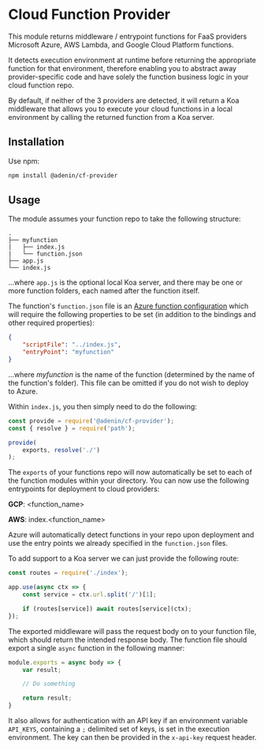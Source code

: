 # Cloud Function Provider

This module returns middleware / entrypoint functions for FaaS providers Microsoft Azure, AWS Lambda, and Google Cloud Platform functions. 

It detects execution environment at runtime before returning the appropriate function for that environment, therefore enabling you to abstract away provider-specific code and have solely the function business logic in your cloud function repo. 

By default, if neither of the 3 providers are detected, it will return a Koa middleware that allows you to execute your cloud functions in a local environment by calling the returned function from a Koa server.

## Installation

Use npm:

```bash
npm install @adenin/cf-provider
```

## Usage

The module assumes your function repo to take the following structure:

```
.
├── myfunction
|   ├── index.js
|   └── function.json
├── app.js
└── index.js
```

...where `app.js` is the optional local Koa server, and there may be one or more function folders, each named after the function itself. 

The function's `function.json` file is an [Azure function configuration](https://github.com/Azure/azure-functions-host/wiki/function.json) which will require the following properties to be set (in addition to the bindings and other required properties):

```json
{
    "scriptFile": "../index.js",
    "entryPoint": "myfunction"
}
```

...where _myfunction_ is the name of the function (determined by the name of the function's folder). This file can be omitted if you do not wish to deploy to Azure.

Within `index.js`, you then simply need to do the following:

```js
const provide = require('@adenin/cf-provider');
const { resolve } = require('path');

provide(
    exports, resolve('./')
);
```

The `exports` of your functions repo will now automatically be set to each of the function modules within your directory. You can now use the following entrypoints for deployment to cloud providers:

**GCP**: <function_name>

**AWS**: index.<function_name>

Azure will automatically detect functions in your repo upon deployment and use the entry points we already specified in the `function.json` files.

To add support to a Koa server we can just provide the following route:

```js
const routes = require('./index');

app.use(async ctx => {
    const service = ctx.url.split('/')[1];

    if (routes[service]) await routes[service](ctx);
});
```

The exported middleware will pass the request body on to your function file, which should return the intended response body. The function file should export a single `async` function in the following manner:

```js
module.exports = async body => {
    var result;

    // Do something

    return result;
}
```

It also allows for authentication with an API key if an environment variable `API_KEYS`, containing a `;` delimited set of keys, is set in the execution environment. The key can then be provided in the `x-api-key` request header.